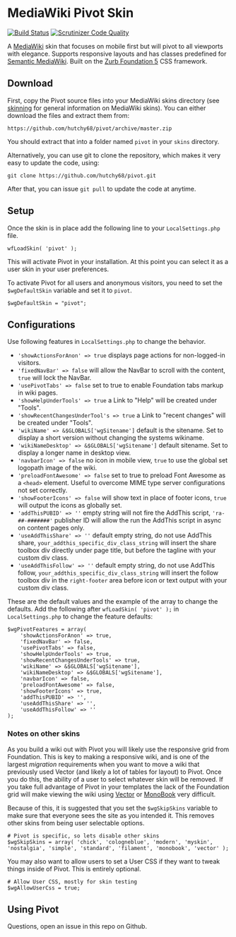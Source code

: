 # MediaWiki Pivot Skin

[![Build Status](https://travis-ci.org/Hutchy68/pivot.svg?branch=master)](https://travis-ci.org/Hutchy68/pivot)
[![Scrutinizer Code Quality](https://scrutinizer-ci.com/g/Hutchy68/pivot/badges/quality-score.png?b=master)](https://scrutinizer-ci.com/g/Hutchy68/pivot/?branch=master)

A [MediaWiki](http://www.mediawiki.org) skin that focuses on mobile first but will pivot to all viewports with elegance. Supports responsive layouts and has classes predefined for [Semantic MediaWiki](http://semantic-mediawiki.org/wiki/Semantic_MediaWiki). Built on the [Zurb Foundation 5](http://foundation.zurb.com) CSS framework.

## Download

First, copy the Pivot source files into your MediaWiki skins directory (see [skinning](https://www.mediawiki.org/wiki/Manual:Skinning) for general information on MediaWiki skins). You can either download the files and extract them from:

    https://github.com/hutchy68/pivot/archive/master.zip

You should extract that into a folder named `pivot` in your `skins` directory.

Alternatively, you can use git to clone the repository, which makes it very easy to update the code, using:

    git clone https://github.com/hutchy68/pivot.git

After that, you can issue `git pull` to update the code at anytime.

## Setup

Once the skin is in place add the following line to your `LocalSettings.php` file.

    wfLoadSkin( 'pivot' );

This will activate Pivot in your installation. At this point you can select it as a user skin in your user preferences.

To activate Pivot for all users and anonymous visitors, you need to set the `$wgDefaultSkin` variable and set it to `pivot`.

    $wgDefaultSkin = "pivot";

## Configurations

Use following features in `LocalSettings.php` to change the behavior. 

- `'showActionsForAnon' => true` displays page actions for non-logged-in visitors.
- `'fixedNavBar' => false` will allow the NavBar to scroll with the content, `true` will lock the NavBar.
- `'usePivotTabs' => false` set to true to enable Foundation tabs markup in wiki pages.
- `'showHelpUnderTools' => true` a Link to "Help" will be created under "Tools".
- `'showRecentChangesUnderTool's => true` a Link to "recent changes" will be created under "Tools".
- `'wikiName' => &$GLOBALS['wgSitename']` default is the sitename. Set to display a short version without changing the systems wikiname.
- `'wikiNameDesktop' => &$GLOBALS['wgSitename']` default sitename. Set to display a longer name in desktop view.
- `'navbarIcon' => false` no icon in mobile view, `true` to use the global set logopath image of the wiki.
- `'preloadFontAwesome' => false` set to true to preload Font Awesome as a `<head>` element. Useful to overcome MIME type server configurations not set correctly.
- `'showFooterIcons' => false` will show text in place of footer icons, `true` will output the icons as globally set.
- `'addThisPUBID' => ''` empty string will not fire the AddThis script, `'ra-##-#######'` publisher ID will allow the run the AddThis script in async on content pages only.
- `'useAddThisShare' => ''` default empty string, do not use AddThis share, `your_addthis_specific_div_class_string` will insert the share toolbox div directly under page title, but before the tagline with your custom div class.
- `'useAddThisFollow' => ''` default empty string, do not use AddThis follow, `your_addthis_specific_div_class_string` will insert the follow toolbox div in the `right-footer` area before icon or text output with your custom div class.

These are the default values and the example of the array to change the defaults. Add the following after `wfLoadSkin( 'pivot' );` in `LocalSettings.php` to change the feature defaults:

	$wgPivotFeatures = array(
		'showActionsForAnon' => true,
		'fixedNavBar' => false,
		'usePivotTabs' => false,
		'showHelpUnderTools' => true,
		'showRecentChangesUnderTools' => true,
		'wikiName' => &$GLOBALS['wgSitename'],
		'wikiNameDesktop' => &$GLOBALS['wgSitename'],
		'navbarIcon' => false,
		'preloadFontAwesome' => false,
		'showFooterIcons' => true,
		'addThisPUBID' => '',
		'useAddThisShare' => '',
		'useAddThisFollow' => ''
	);


### Notes on other skins

As you build a wiki out with Pivot you will likely use the responsive grid from Foundation. This is key to making a responsive wiki, and is one of the largest _migration_ requirements when you want to move a wiki that previously used Vector (and likely a lot of tables for layout) to Pivot. Once you do this, the ability of a user to select whatever skin will be removed. If you take full advantage of Pivot in your templates the lack of the Foundation grid will make viewing the wiki using [Vector](http://wikiapiary.com/wiki/Skin:Vector) or [MonoBook](http://wikiapiary.com/wiki/Skin:MonoBook) very difficult.

Because of this, it is suggested that you set the `$wgSkipSkins` variable to make sure that everyone sees the site as you intended it. This removes other skins from being user selectable options.

    # Pivot is specific, so lets disable other skins
    $wgSkipSkins = array( 'chick', 'cologneblue', 'modern', 'myskin', 'nostalgia', 'simple', 'standard', 'filament', 'monobook', 'vector' );

You may also want to allow users to set a User CSS if they want to tweak things inside of Pivot. This is entirely optional.

    # Allow User CSS, mostly for skin testing
    $wgAllowUserCss = true;

## Using Pivot

Questions, open an issue in this repo on Github.
